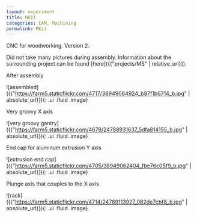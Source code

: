 ```yaml
---
layout: experiment 
title: MKII
categories: CAM, Machining
permalink: MKii
---
```


CNC for woodworking. Version 2. 

Did not take many pictures during assembly. Information about the surrounding project can be found [here]({{"projects/MS" | relative_url}}).

After assembly

![assembled]({{"https://farm5.staticflickr.com/4717/38949064924_b87f1b6714_b.jpg" | absolute_url}}){: .ui .fluid .image}

Very groovy X axis

![very groovy gantry]({{"https://farm5.staticflickr.com/4678/24788931637_5dfa814155_b.jpg" | absolute_url}}){: .ui .fluid .image}

End cap for aluminum extrusion Y axis 

![extrusion end cap]({{"https://farm5.staticflickr.com/4705/38949062404_fbe76c05f9_b.jpg" | absolute_url}}){: .ui .fluid .image}

Plunge axis that couples to the X axis

![rack]({{"https://farm5.staticflickr.com/4714/24789113927_082de7cbf8_b.jpg" | absolute_url}}){: .ui .fluid .image}


